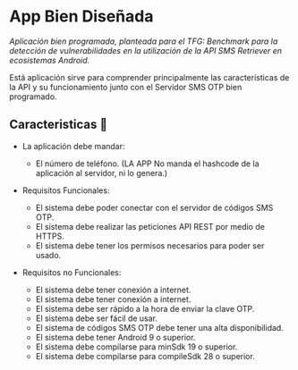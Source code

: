 # App Bien Diseñada
_Aplicación bien programada, planteada para el TFG: Benchmark para la detección de vulnerabilidades en la utilización de la API SMS Retriever en ecosistemas Android._

Está aplicación sirve para comprender principalmente las características de la API y su funcionamiento junto con el Servidor SMS OTP bien programado.

## Caracteristicas 🔧

* La aplicación debe mandar:
  * El número de teléfono.
 (LA APP No manda el hashcode de la aplicación al servidor, ni lo genera.)
 
* Requisitos Funcionales:
  * El sistema debe poder conectar con el servidor de códigos SMS OTP.
  * El sistema debe realizar las peticiones API REST por medio de HTTPS.
  * El sistema debe tener los permisos necesarios para poder ser usado.
* Requisitos no Funcionales:
  * El sistema debe tener conexión a internet.
  * El sistema debe tener conexión a internet.
  * El sistema debe ser rápido a la hora de enviar la clave OTP.
  * El sistema debe ser fácil de usar.
  * El sistema de códigos SMS OTP debe tener una alta disponibilidad.
  * El sistema debe tener Android 9 o superior.
  * El sistema debe compilarse para minSdk 19 o superior.
  * El sistema debe compilarse para compileSdk 28 o superior.
